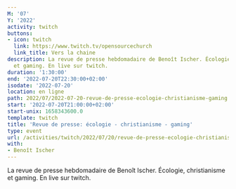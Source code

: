 ```yaml
---
M: '07'
Y: '2022'
activity: twitch
buttons:
- icon: twitch
  link: https://www.twitch.tv/opensourcechurch
  link_title: Vers la chaine
description: La revue de presse hebdomadaire de Benoît Ischer. Écologie, christianisme
  et gaming. En live sur twitch.
duration: '1:30:00'
end: '2022-07-20T22:30:00+02:00'
isodate: '2022-07-20'
location: en ligne
path: 2022/07/2022-07-20-revue-de-presse-ecologie-christianisme-gaming.md
start: '2022-07-20T21:00:00+02:00'
start-unix: 1658343600.0
template: twitch
title: 'Revue de presse: écologie - christianisme - gaming'
type: event
url: /activities/twitch/2022/07/20/revue-de-presse-ecologie-christianisme-gaming
with:
- Benoît Ischer
---
```

La revue de presse hebdomadaire de Benoît Ischer. Écologie, christianisme et gaming. En live sur twitch.